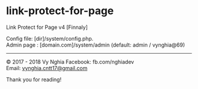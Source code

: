 # link-protect-for-page
Link Protect for Page v4 [Finnaly]

Config file: [dir]/system/config.php.<br>
Admin page : [domain.com]/system/admin (default: admin / vynghia@69)

---
© 2017 - 2018 Vy Nghia
Facebook: fb.com/nghiadev<br>
Email: vynghia.cntt17@gmail.com


Thank you for reading!
